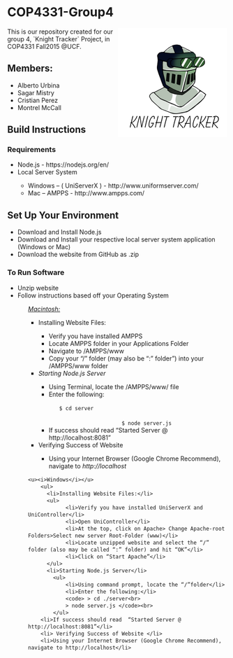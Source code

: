 # COP4331-Group4
<div>
	<img align="right" src="https://github.com/aurbinaUCF/COP4331-Group4/blob/master/html/assets/images/logoKT.png" alt="Knight Tracker" width="250"/>
<p> This is our repository created for our group 4, `Knight Tracker` Project, in COP4331 Fall2015 @UCF.</p>
	
		
</div>

<h2> Members: </h2>
<ul>
	<li>Alberto Urbina</li>
	<li>Sagar Mistry</li>
	<li>Cristian Perez</li>
	<li>Montrel McCall</li>
</ul>


<h2>Build Instructions </h2>

<h3>Requirements</h3>
<ul>
<li>Node.js  - https://nodejs.org/en/</li>
<li>Local Server System </li><ul>
	<li>Windows – ( UniServerX ) - http://www.uniformserver.com/</li>
	<li>Mac – AMPPS  - http://www.ampps.com/</li>
</ul>
</ul>
<h2>Set Up Your Environment</h2>
<ul>
<li>Download and Install Node.js</li>
<li>Download and Install your respective local server system application (Windows or Mac)</li>
<li>Download the website from GitHub as .zip</li></ul>
<h3>To Run Software</h3>
<ul>	
	<li>Unzip website</li>
	<li>Follow instructions based off your Operating System</li>
<ul>	
	<u><i>Macintosh:</i></u>
	<ul>
	  <li>Installing Website Files:</li>
		<ul>
			<li>Verify you have installed AMPPS </li>
			<li>Locate AMPPS folder in your Applications Folder</li>
			<li>Navigate to /AMPPS/www</li>
			<li>Copy your “/” folder (may also be “:” folder”) into your /AMPPS/www folder</li>
		</ul>
	 <li><i> Starting Node.js Server</i></li>
		<ul>
			<li>Using Terminal, locate the /AMPPS/www/ file </li>
			<li>Enter the following:</li>
			<ul>
				<code>$ cd server<br>
					$ node server.js</code>
			</ul>
		<li>If success should read  “Started Server @ http://localhost:8081”</li>	
		</ul>
	   <li> Verifying Success of Website </li>
	   	<ul>
			<li>Using your Internet Browser (Google Chrome Recommend), navigate to <i>http://localhost</i></li>
		</ul>
	</ul>

 	<u><i>Windows</i></u>
	    <ul>
	      <li>Installing Website Files:</li>
	      <ul>
				<li>Verify you have installed UniServerX and UniController</li>
				<li>Open UniController</li>
				<li>At the top, click on Apache> Change Apache-root Folders>Select new server Root-Folder (www)</li>
				<li>Locate unzipped website and select the “/” folder (also may be called “:” folder) and hit “OK”</li>
				<li>Click on “Start Apache”</li>
		  </ul>
	      <li>Starting Node.js Server</li>
			<ul>
				<li>Using command prompt, locate the “/”folder</li> 
				<li>Enter the following:</li>
				<code> > cd ./server<br>
				> node server.js </code><br>
			</ul>
		<li>If success should read  “Started Server @ http://localhost:8081”</li>		
	    <li> Verifying Success of Website </li>
		<li>Using your Internet Browser (Google Chrome Recommend), navigate to http://localhost</li>
</ul>